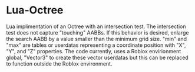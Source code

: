 Lua-Octree
==========

Lua implimentation of an Octree with an intersection test. The intersection test does not capture "touching" AABBs. If this behavior is desired, enlarge the search AABB by a value smaller than the minimum grid size. "min" and "max" are tables or userdatas representing a coordinate position with "X", "Y", and "Z" properties. The code currently, uses a Roblox envirionment global, "Vector3" to create these vector userdatas but this can be replaced to function outside the Roblox environment.
